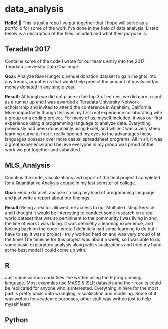 # data_analysis
__Hello! :wave:__ This is just a repo I've put together that I hope will serve as a portfolio for some of the work I've done in the field of data analysis. Listed below is a description of the files included and what their purpose is. 

## Teradata 2017
 
Contains some of the code I wrote for our teams entry into the 2017 Teradata University Data Challenge. 

**Goal:** Analyze Rise Hunger's annual donation dataset to gain insights into any trends, or patterns that would help predict the amount of meals and/or money donated in any single year.

**Result:** Although we did not place in the top 3 of entries, we did earn a spot as a runner up and I was awarded a Teradata University Network scholarship and invited to attend the conference in Anaheim, California. More importantly though this was my first real experience collaborating with a group on a coding project. For many of us, myself included, it was our first experience using a programming language to analyze data. Everything previously had been done mainly using Excel, and while it was a very steep learning curve at first it really opened my eyes to the advantages these languages possess over more casual spreadsheet programs. All in all, it was a great experience and I believe everyone in my group was proud of the work we put together and submitted.

 
 ## MLS_Analysis

Conatins the code, visualizations and report of the final project I completed for a Quantitative Analysis course in my last semster of college. 

**Goal:** Find a dataset, analyze it using any kind of programming language and just write a report about our findings. 

**Result:** Being a realtor allowed me access to our Multiple Listing Service and I thought it would be interesting to conduct some research on a real-world dataset that was so pertininent to the community I was living in and the line of work I was doing. It was definietly a learning experience, and looking back on the code I wrote I definitely had some learning to do but I have to say it was a project I truly worked hard on and was very proud of at the time! The timeline for this project was about a week, so I was able to do some basic exploratory analysis along with visualizations and tried my hand at the best model I could come up with. 
 
 ## R 
 
 Just some various code files I've written using the R programming language. Most exapmles use MASS & ISLR datasets and their results could be replicated for anyone who is interested. Everything in here for the most part is pretty basic data wrangling, visualization and modeling. Some of it was written for academic purposes, other stuff was written just to help myself learn.

 
 ## Python
